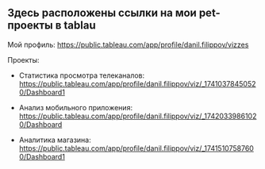 Здесь расположены ссылки на мои pet-проекты в tablau
---
Мой профиль: https://public.tableau.com/app/profile/danil.filippov/vizzes

Проекты:
- Статистика просмотра телеканалов: https://public.tableau.com/app/profile/danil.filippov/viz/_17410378450520/Dashboard1

- Анализ мобильного приложения: https://public.tableau.com/app/profile/danil.filippov/viz/_17420339861020/Dashboard

- Аналитика магазина: https://public.tableau.com/app/profile/danil.filippov/viz/_17415107587600/Dashboard1
